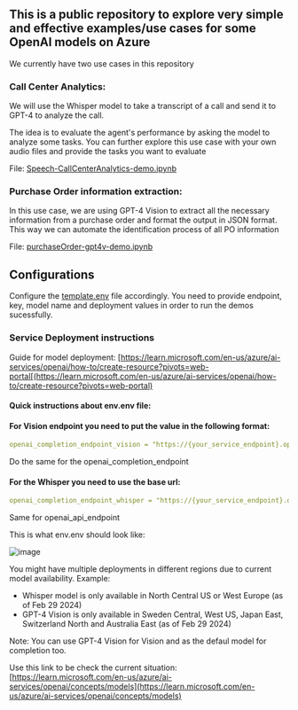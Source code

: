 ## This is a public repository to explore very simple and effective examples/use cases for some OpenAI models on Azure

We currently have two use cases in this repository

### Call Center Analytics:

We will use the Whisper model to take a transcript of a call and send it to GPT-4 to analyze the call.

The idea is to evaluate the agent's performance by asking the model to analyze some tasks. You can further explore this use case with your own audio files and provide the tasks you want to evaluate

File: [Speech-CallCenterAnalytics-demo.ipynb](Speech-CallCenterAnalytics-demo.ipynb)

### Purchase Order information extraction:

In this use case, we are using GPT-4 Vision to extract all the necessary information from a purchase order and format the output in JSON format. This way we can automate the identification process of all PO information

File: [purchaseOrder-gpt4v-demo.ipynb](purchaseOrder-gpt4v-demo.ipynb)

## Configurations

Configure the [template.env](template.env) file accordingly. You need to provide endpoint, key, model name and deployment values in order to run the demos sucessfully.

### Service Deployment instructions

Guide for model deployment: [https://learn.microsoft.com/en-us/azure/ai-services/openai/how-to/create-resource?pivots=web-portal[(https://learn.microsoft.com/en-us/azure/ai-services/openai/how-to/create-resource?pivots=web-portal)

#### Quick instructions about env.env file:

#### For Vision endpoint you need to put the value in the following format:

```yaml annotate
openai_completion_endpoint_vision = "https://{your_service_endpoint}.openai.azure.com/openai/deployments/{deployment}/extensions/chat/completions?api-version=2023-07-01-preview"
```

Do the same for the openai_completion_endpoint

#### For the Whisper you need to use the base url:

```yaml annotate
openai_completion_endpoint_whisper = "https://{your_service_endpoint}.openai.azure.com/"
```

Same for openai_api_endpoint

This is what env.env should look like:

![image](https://github.com/jlobrant/OpenAI-Public/assets/31459994/84a57aeb-4fa3-42c4-a029-4736f221d41e)

You might have multiple deployments in different regions due to current model availability. Example:

- Whisper model is only available in North Central US or West Europe (as of Feb 29 2024)
- GPT-4 Vision is only available in Sweden Central, West US, Japan East, Switzerland North and Australia East (as of Feb 29 2024)

Note: You can use GPT-4 Vision for Vision and as the defaul model for completion too.

Use this link to be check the current situation: [https://learn.microsoft.com/en-us/azure/ai-services/openai/concepts/models](https://learn.microsoft.com/en-us/azure/ai-services/openai/concepts/models)
